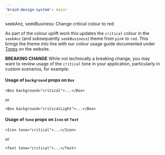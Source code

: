 ```yaml
---
'braid-design-system': major
---
```


seekAnz, seekBusiness: Change critical colour to red

As part of the colour uplift work this updates the `critical` colour in the `seekAnz` (and subsequently `seekBusiness`) theme from `pink` to `red`. This brings the theme into line with our colour usage guide documented under [Tones](https://seek-oss.github.io/braid-design-system/foundations/tones) on the website.

**BREAKING CHANGE**
While not technically a breaking change, you may want to review usage of the `critical` tone in your application, particularly in custom scenarios, for example:

#### Usage of `background` props on `Box`

```tsx
<Box background="critical">...</Box>
```

or

```tsx
<Box background="criticalLight">...</Box>
```

#### Usage of `tone` props on `Icon` or `Text`

```tsx
<Icon tone="critical">...</Icon>
```

or

```tsx
<Text tone="critical">...</Text>
```
